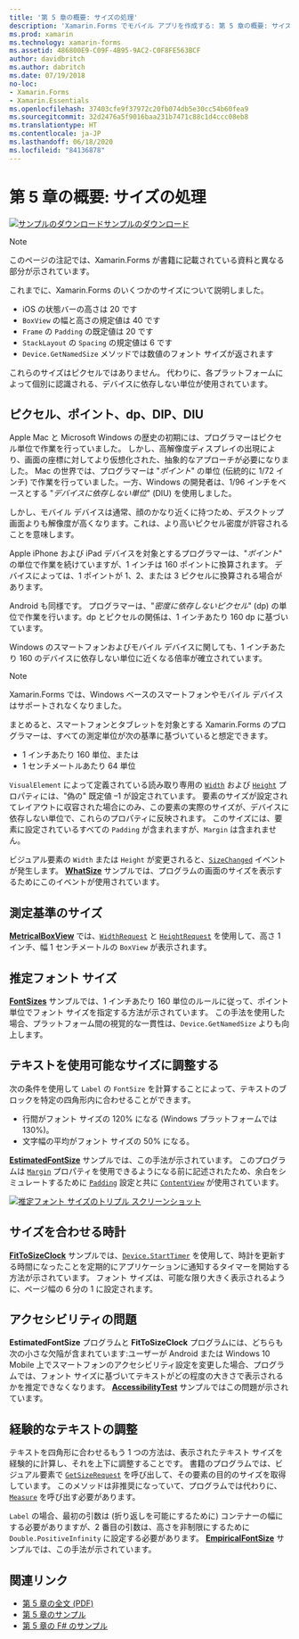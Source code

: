 ```yaml
---
title: '第 5 章の概要: サイズの処理'
description: 'Xamarin.Forms でモバイル アプリを作成する: 第 5 章の概要: サイズの処理'
ms.prod: xamarin
ms.technology: xamarin-forms
ms.assetid: 486800E9-C09F-4B95-9AC2-C0F8FE563BCF
author: davidbritch
ms.author: dabritch
ms.date: 07/19/2018
no-loc:
- Xamarin.Forms
- Xamarin.Essentials
ms.openlocfilehash: 37403cfe9f37972c20fb074db5e30cc54b60fea9
ms.sourcegitcommit: 32d2476a5f9016baa231b7471c88c1d4ccc08eb8
ms.translationtype: HT
ms.contentlocale: ja-JP
ms.lasthandoff: 06/18/2020
ms.locfileid: "84136878"
---
```

# <a name="summary-of-chapter-5-dealing-with-sizes"></a>第 5 章の概要: サイズの処理

[![サンプルのダウンロード](~/media/shared/download.png)サンプルのダウンロード](https://github.com/xamarin/xamarin-forms-book-samples/tree/master/Chapter05)

> [!NOTE]
> このページの注記では、Xamarin.Forms が書籍に記載されている資料と異なる部分が示されています。

これまでに、Xamarin.Forms のいくつかのサイズについて説明しました。

- iOS の状態バーの高さは 20 です
- `BoxView` の幅と高さの規定値は 40 です
- `Frame` の `Padding` の既定値は 20 です
- `StackLayout` の `Spacing` の規定値は 6 です
- `Device.GetNamedSize` メソッドでは数値のフォント サイズが返されます

これらのサイズはピクセルではありません。 代わりに、各プラットフォームによって個別に認識される、デバイスに依存しない単位が使用されています。

## <a name="pixels-points-dps-dips-and-dius"></a>ピクセル、ポイント、dp、DIP、DIU

Apple Mac と Microsoft Windows の歴史の初期には、プログラマーはピクセル単位で作業を行っていました。 しかし、高解像度ディスプレイの出現により、画面の座標に対してより仮想化された、抽象的なアプローチが必要になりました。 Mac の世界では、プログラマーは "*ポイント*" の単位 (伝統的に 1/72 インチ) で作業を行っていました。一方、Windows の開発者は、1/96 インチをベースとする "*デバイスに依存しない単位*" (DIU) を使用しました。

しかし、モバイル デバイスは通常、顔のかなり近くに持つため、デスクトップ画面よりも解像度が高くなります。これは、より高いピクセル密度が許容されることを意味します。

Apple iPhone および iPad デバイスを対象とするプログラマーは、"*ポイント*" の単位で作業を続けていますが、1 インチは 160 ポイントに換算されます。 デバイスによっては、1 ポイントが 1、2、または 3 ピクセルに換算される場合があります。

Android も同様です。 プログラマーは、"*密度に依存しないピクセル*" (dp) の単位で作業を行います。dp とピクセルの関係は、1 インチあたり 160 dp に基づいています。

Windows のスマートフォンおよびモバイル デバイスに関しても、1 インチあたり 160 のデバイスに依存しない単位に近くなる倍率が確立されています。

> [!NOTE]
> Xamarin.Forms では、Windows ベースのスマートフォンやモバイル デバイスはサポートされなくなりました。

まとめると、スマートフォンとタブレットを対象とする Xamarin.Forms のプログラマーは、すべての測定単位が次の基準に基づいていると想定できます。

- 1 インチあたり 160 単位、または
- 1 センチメートルあたり 64 単位

`VisualElement` によって定義されている読み取り専用の [`Width`](xref:Xamarin.Forms.VisualElement.Width) および [`Height`](xref:Xamarin.Forms.VisualElement.Height) プロパティには、"偽の" 既定値 &ndash;1 が設定されています。 要素のサイズが設定されてレイアウトに収容された場合にのみ、この要素の実際のサイズが、デバイスに依存しない単位で、これらのプロパティに反映されます。 このサイズには、要素に設定されているすべての `Padding` が含まれますが、`Margin` は含まれません。

ビジュアル要素の `Width` または `Height` が変更されると、[`SizeChanged`](xref:Xamarin.Forms.VisualElement.SizeChanged) イベントが発生します。 [**WhatSize**](https://github.com/xamarin/xamarin-forms-book-samples/tree/master/Chapter05/WhatSize) サンプルでは、プログラムの画面のサイズを表示するためにこのイベントが使用されています。

## <a name="metrical-sizes"></a>測定基準のサイズ

[**MetricalBoxView**](https://github.com/xamarin/xamarin-forms-book-samples/tree/master/Chapter05/MetricalBoxView) では、[`WidthRequest`](xref:Xamarin.Forms.VisualElement.WidthRequest) と [`HeightRequest`](xref:Xamarin.Forms.VisualElement.HeightRequest) を使用して、高さ 1 インチ、幅 1 センチメートルの `BoxView` が表示されます。

## <a name="estimated-font-sizes"></a>推定フォント サイズ

[**FontSizes**](https://github.com/xamarin/xamarin-forms-book-samples/tree/master/Chapter05/FontSizes) サンプルでは、1 インチあたり 160 単位のルールに従って、ポイント単位でフォント サイズを指定する方法が示されています。 この手法を使用した場合、プラットフォーム間の視覚的な一貫性は、`Device.GetNamedSize` よりも向上します。

## <a name="fitting-text-to-available-size"></a>テキストを使用可能なサイズに調整する

次の条件を使用して `Label` の `FontSize` を計算することによって、テキストのブロックを特定の四角形内に合わせることができます。

- 行間がフォント サイズの 120% になる (Windows プラットフォームでは 130%)。
- 文字幅の平均がフォント サイズの 50% になる。

[**EstimatedFontSize**](https://github.com/xamarin/xamarin-forms-book-samples/tree/master/Chapter05/EstimatedFontSize) サンプルでは、この手法が示されています。 このプログラムは [`Margin`](xref:Xamarin.Forms.View.Margin) プロパティを使用できるようになる前に記述されたため、余白をシミュレートするために [`Padding`](xref:Xamarin.Forms.Layout.Padding) 設定と共に [`ContentView`](xref:Xamarin.Forms.ContentView) が使用されています。

[![推定フォント サイズのトリプル スクリーンショット](images/ch05fg07-small.png "使用可能なサイズにテキストを合わせる")](images/ch05fg07-large.png#lightbox "使用可能なサイズにテキストを合わせる")

## <a name="a-fit-to-size-clock"></a>サイズを合わせる時計

[**FitToSizeClock**](https://github.com/xamarin/xamarin-forms-book-samples/tree/master/Chapter05/FitToSizeClock) サンプルでは、[`Device.StartTimer`](xref:Xamarin.Forms.Device.StartTimer(System.TimeSpan,System.Func{System.Boolean})) を使用して、時計を更新する時間になったことを定期的にアプリケーションに通知するタイマーを開始する方法が示されています。 フォント サイズは、可能な限り大きく表示されるように、ページ幅の 6 分の 1 に設定されます。

## <a name="accessibility-issues"></a>アクセシビリティの問題

**EstimatedFontSize** プログラムと **FitToSizeClock** プログラムには、どちらも次の小さな欠陥が含まれています:ユーザーが Android または Windows 10 Mobile 上でスマートフォンのアクセシビリティ設定を変更した場合、プログラムでは、フォント サイズに基づいてテキストがどの程度の大きさで表示されるかを推定できなくなります。 [**AccessibilityTest**](https://github.com/xamarin/xamarin-forms-book-samples/tree/master/Chapter05/AccessibilityTest) サンプルではこの問題が示されています。

## <a name="empirically-fitting-text"></a>経験的なテキストの調整

テキストを四角形に合わせるもう 1 つの方法は、表示されたテキスト サイズを経験的に計算し、それを上下に調整することです。 書籍のプログラムでは、ビジュアル要素で [`GetSizeRequest`](xref:Xamarin.Forms.VisualElement.GetSizeRequest(System.Double,System.Double)) を呼び出して、その要素の目的のサイズを取得しています。 このメソッドは非推奨になっていて、プログラムでは代わりに、[`Measure`](xref:Xamarin.Forms.VisualElement.Measure(System.Double,System.Double,Xamarin.Forms.MeasureFlags)) を呼び出す必要があります。

`Label` の場合、最初の引数は (折り返しを可能にするために) コンテナーの幅にする必要がありますが、2 番目の引数は、高さを非制限にするために `Double.PositiveInfinity` に設定する必要があります。 [**EmpiricalFontSize**](https://github.com/xamarin/xamarin-forms-book-samples/tree/master/Chapter05/EmpiricalFontSize) サンプルでは、この手法が示されています。

## <a name="related-links"></a>関連リンク

- [第 5 章の全文 (PDF)](https://download.xamarin.com/developer/xamarin-forms-book/XamarinFormsBook-Ch05-Apr2016.pdf)
- [第 5 章のサンプル](https://github.com/xamarin/xamarin-forms-book-samples/tree/master/Chapter05)
- [第 5 章の F# のサンプル](https://github.com/xamarin/xamarin-forms-book-samples/tree/master/Chapter05/FS)
